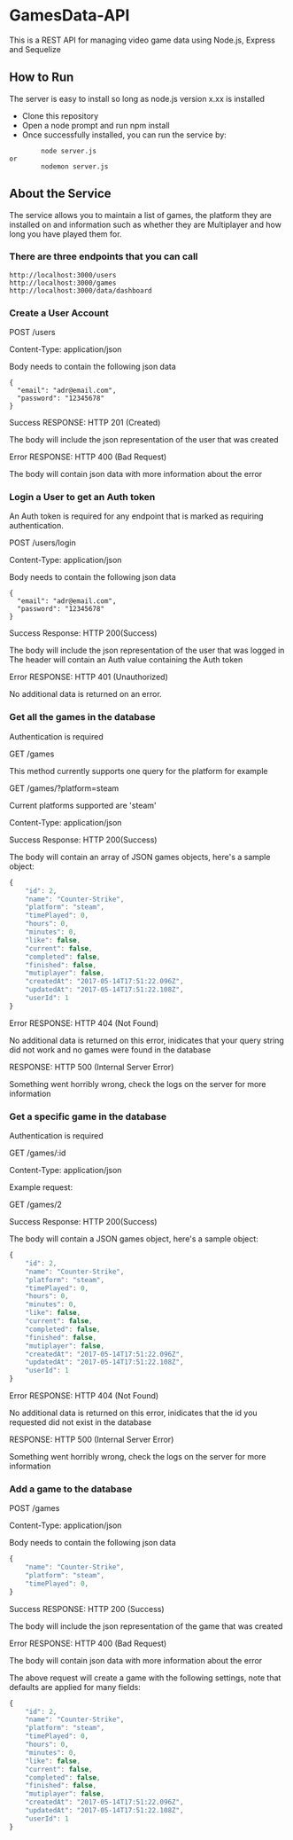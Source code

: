 # GamesData-API

This is a REST API for managing video game data using Node.js, Express and Sequelize

## How to Run 

The server is easy to install so long as node.js version x.xx is installed

* Clone this repository 
* Open a node prompt and run npm install
* Once successfully installed, you can run the service by:
```
        node server.js
or
        nodemon server.js 

```
		
## About the Service

The service allows you to maintain a list of games, the platform they are installed on and information such as whether they are Multiplayer and how long you have played them for.

### There are three endpoints that you can call

```
http://localhost:3000/users
http://localhost:3000/games
http://localhost:3000/data/dashboard

```

### Create a User Account


POST /users

Content-Type: application/json

Body needs to contain the following json data
```
{
  "email": "adr@email.com",
  "password": "12345678"
}
```

Success
RESPONSE: HTTP 201 (Created)

The body will include the json representation of the user that was created

Error
RESPONSE: HTTP 400 (Bad Request)

The body will contain json data with more information about the error


### Login a User to get an Auth token

An Auth token is required for any endpoint that is marked as requiring authentication.

POST /users/login

Content-Type: application/json

Body needs to contain the following json data

```
{
  "email": "adr@email.com",
  "password": "12345678"
}
```

Success
Response: HTTP 200(Success)

The body will include the json representation of the user that was logged in
The header will contain an Auth value containing the Auth token

Error
RESPONSE: HTTP 401 (Unauthorized)

No additional data is returned on an error.


### Get all the games in the database


Authentication is required

GET /games

This method currently supports one query for the platform for example

GET /games/?platform=steam

Current platforms supported are 'steam'

Content-Type: application/json


Success
Response: HTTP 200(Success)

The body will contain an array of JSON games objects, here's a sample object:
```javascript
{
	"id": 2,
	"name": "Counter-Strike",
	"platform": "steam",
	"timePlayed": 0,
	"hours": 0,
	"minutes": 0,
	"like": false,
	"current": false,
	"completed": false,
	"finished": false,
	"mutiplayer": false,
	"createdAt": "2017-05-14T17:51:22.096Z",
	"updatedAt": "2017-05-14T17:51:22.108Z",
	"userId": 1
}
```
Error
RESPONSE: HTTP 404 (Not Found)

No additional data is returned on this error, inidicates that your query string did not work and no games were found in the database

RESPONSE: HTTP 500 (Internal Server Error)

Something went horribly wrong, check the logs on the server for more information


### Get a specific game in the database


Authentication is required

GET /games/:id

Content-Type: application/json

Example request:

GET /games/2

Success
Response: HTTP 200(Success)

The body will contain a JSON games object, here's a sample object:
```javascript
{
	"id": 2,
	"name": "Counter-Strike",
	"platform": "steam",
	"timePlayed": 0,
	"hours": 0,
	"minutes": 0,
	"like": false,
	"current": false,
	"completed": false,
	"finished": false,
	"mutiplayer": false,
	"createdAt": "2017-05-14T17:51:22.096Z",
	"updatedAt": "2017-05-14T17:51:22.108Z",
	"userId": 1
}
```
Error
RESPONSE: HTTP 404 (Not Found)

No additional data is returned on this error, inidicates that the id you requested did not exist in the database

RESPONSE: HTTP 500 (Internal Server Error)

Something went horribly wrong, check the logs on the server for more information

### Add a game to the database


POST /games

Content-Type: application/json

Body needs to contain the following json data
```javascript
{
	"name": "Counter-Strike",
	"platform": "steam",
	"timePlayed": 0,
}
```

Success
RESPONSE: HTTP 200 (Success)

The body will include the json representation of the game that was created

Error
RESPONSE: HTTP 400 (Bad Request)

The body will contain json data with more information about the error

The above request will create a game with the following settings, note that defaults are applied for many fields:

```javascript
{
	"id": 2,
	"name": "Counter-Strike",
	"platform": "steam",
	"timePlayed": 0,
	"hours": 0,
	"minutes": 0,
	"like": false,
	"current": false,
	"completed": false,
	"finished": false,
	"mutiplayer": false,
	"createdAt": "2017-05-14T17:51:22.096Z",
	"updatedAt": "2017-05-14T17:51:22.108Z",
	"userId": 1
}
```